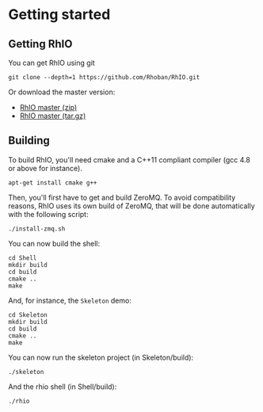 # Getting started

## Getting RhIO

You can get RhIO using git

    git clone --depth=1 https://github.com/Rhoban/RhIO.git

Or download the master version:

* [RhIO master (zip)](https://github.com/Rhoban/RhIO/archive/master.zip)
* [RhIO master (tar.gz)](https://github.com/Rhoban/RhIO/archive/master.tar.gz)

## Building

To build RhIO, you'll need cmake and a C++11 compliant compiler (gcc 4.8 or
above for instance).

    apt-get install cmake g++

Then, you'll first have to get and build ZeroMQ. To avoid compatibility reasons,
RhIO uses its own build of ZeroMQ, that will be done automatically with the 
following script:

    ./install-zmq.sh

You can now build the shell:

    cd Shell
    mkdir build
    cd build
    cmake ..
    make

And, for instance, the `Skeleton` demo:

    cd Skeleton
    mkdir build
    cd build
    cmake ..
    make

You can now run the skeleton project (in Skeleton/build):

    ./skeleton

And the rhio shell (in Shell/build):

    ./rhio


